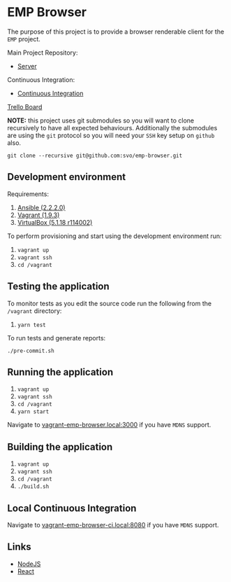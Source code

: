 # EMP Browser

The purpose of this project is to provide a browser renderable client for the `EMP` project.

Main Project Repository:

* [Server](https://github.com/svo/emp)

Continuous Integration:

* [Continuous Integration](https://app.shippable.com/github/svo/emp-browser/dashboard)

[Trello Board](https://trello.com/b/WoAzNyra/)

__NOTE:__ this project uses git submodules so you will want to clone recursively to have all expected behaviours. Additionally the submodules are using the `git` protocol so you will need your `SSH` key setup on `github` also.

```
git clone --recursive git@github.com:svo/emp-browser.git
```

## Development environment

Requirements:

1. [Ansible (2.2.2.0)](https://www.ansible.com/)
2. [Vagrant (1.9.3)](https://www.vagrantup.com/)
3. [VirtualBox (5.1.18 r114002)](https://www.virtualbox.org/)

To perform provisioning and start using the development environment run:

1. `vagrant up`
2. `vagrant ssh`
3. `cd /vagrant`

## Testing the application

To monitor tests as you edit the source code run the following from the `/vagrant` directory:

1. `yarn test`

To run tests and generate reports:

`./pre-commit.sh`

## Running the application

1. `vagrant up`
2. `vagrant ssh`
3. `cd /vagrant`
4. `yarn start`

Navigate to [vagrant-emp-browser.local:3000](http://vagrant-emp-browser.local:3000/) if you have `MDNS` support.

## Building the application

1. `vagrant up`
2. `vagrant ssh`
3. `cd /vagrant`
4. `./build.sh`

## Local Continuous Integration

Navigate to [vagrant-emp-browser-ci.local:8080](http://vagrant-emp-browser-ci.local:8080) if you have `MDNS` support.

## Links

* [NodeJS](https://nodejs.org/)
* [React](https://facebook.github.io/react/)
